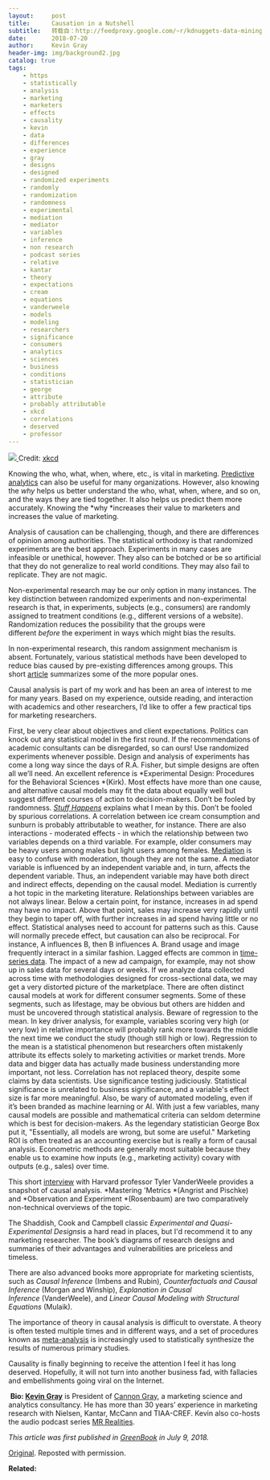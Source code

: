 ```yaml
---
layout:     post
title:      Causation in a Nutshell
subtitle:   转载自：http://feedproxy.google.com/~r/kdnuggets-data-mining-analytics/~3/YpQZRZnNrGU/gray-causation-nutshell.html
date:       2018-07-20
author:     Kevin Gray
header-img: img/background2.jpg
catalog: true
tags:
    - https
    - statistically
    - analysis
    - marketing
    - marketers
    - effects
    - causality
    - kevin
    - data
    - differences
    - experience
    - gray
    - designs
    - designed
    - randomized experiments
    - randomly
    - randomization
    - randomness
    - experimental
    - mediation
    - mediator
    - variables
    - inference
    - non research
    - podcast series
    - relative
    - kantar
    - theory
    - expectations
    - cream
    - equations
    - vanderweele
    - models
    - modeling
    - researchers
    - significance
    - consumers
    - analytics
    - sciences
    - business
    - conditions
    - statistician
    - george
    - attribute
    - probably attributable
    - xkcd
    - correlations
    - deserved
    - professor
---
```


[![](https://imgs.xkcd.com/comics/correlation.png)
](https://xkcd.com/552)Credit: [xkcd](https://xkcd.com/552)

Knowing the who, what, when, where, etc., is vital in marketing. [Predictive analytics](https://www.linkedin.com/pulse/demystifying-predictive-analytics-kevin-gray) can also be useful for many organizations. However, also knowing the *why* helps us better understand the who, what, when, where, and so on, and the ways they are tied together. It also helps us predict them more accurately. Knowing the *why *increases their value to marketers and increases the value of marketing.

Analysis of causation can be challenging, though, and there are differences of opinion among authorities. The statistical orthodoxy is that randomized experiments are the best approach. Experiments in many cases are infeasible or unethical, however. They also can be botched or be so artificial that they do not generalize to real world conditions. They may also fail to replicate. They are not magic.

Non-experimental research may be our only option in many instances. The key distinction between randomized experiments and non-experimental research is that, in experiments, subjects (e.g., consumers) are randomly assigned to treatment conditions (e.g., different versions of a website). Randomization reduces the possibility that the groups were different *before* the experiment in ways which might bias the results.

In non-experimental research, this random assignment mechanism is absent. Fortunately, various statistical methods have been developed to reduce bias caused by pre-existing differences among groups. This short [article](https://www.linkedin.com/pulse/propensity-scores-what-do-kevin-gray) summarizes some of the more popular ones.

Causal analysis is part of my work and has been an area of interest to me for many years. Based on my experience, outside reading, and interaction with academics and other researchers, I’d like to offer a few practical tips for marketing researchers.

First, be very clear about objectives and client expectations. Politics can knock out any statistical model in the first round. If the recommendations of academic consultants can be disregarded, so can ours!
Use randomized experiments whenever possible. Design and analysis of experiments has come a long way since the days of R.A. Fisher, but simple designs are often all we’ll need. An excellent reference is *Experimental Design: Procedures for the Behavioral Sciences *(Kirk).
Most effects have more than one cause, and alternative causal models may fit the data about equally well but suggest different courses of action to decision-makers.
Don’t be fooled by randomness. [*Stuff Happens*](https://www.linkedin.com/pulse/stuff-happens-kevin-gray) explains what I mean by this.
Don’t be fooled by spurious correlations. A correlation between ice cream consumption and sunburn is probably attributable to weather, for instance.
There are also interactions - moderated effects - in which the relationship between two variables depends on a third variable. For example, older consumers may be heavy users among males but light users among females.
[Mediation](https://en.wikipedia.org/wiki/Mediation_(statistics)) is easy to confuse with moderation, though they are not the same. A mediator variable is influenced by an independent variable and, in turn, affects the dependent variable. Thus, an independent variable may have both direct and indirect effects, depending on the causal model. Mediation is currently a hot topic in the marketing literature.
Relationships between variables are not always linear. Below a certain point, for instance, increases in ad spend may have no impact. Above that point, sales may increase very rapidly until they begin to taper off, with further increases in ad spend having little or no effect. Statistical analyses need to account for patterns such as this.
Cause will normally precede effect, but causation can also be reciprocal. For instance, A influences B, then B influences A. Brand usage and image frequently interact in a similar fashion.
Lagged effects are common in [time-series data](https://www.linkedin.com/pulse/time-series-analysis-primer-kevin-gray). The impact of a new ad campaign, for example, may not show up in sales data for several days or weeks. If we analyze data collected across time with methodologies designed for cross-sectional data, we may get a very distorted picture of the marketplace.
There are often distinct causal models at work for different consumer segments. Some of these segments, such as lifestage, may be obvious but others are hidden and must be uncovered through statistical analysis.
Beware of regression to the mean. In key driver analysis, for example, variables scoring very high (or very low) in relative importance will probably rank more towards the middle the next time we conduct the study (though still high or low). Regression to the mean is a statistical phenomenon but researchers often mistakenly attribute its effects solely to marketing activities or market trends.
More data and bigger data has actually made business understanding more important, not less. Correlation has not replaced theory, despite some claims by data scientists.
Use significance testing judiciously. Statistical significance is unrelated to business significance, and a variable's effect size is far more meaningful.
Also, be wary of automated modeling, even if it’s been branded as machine learning or AI. With just a few variables, many causal models are possible and mathematical criteria can seldom determine which is best for decision-makers. As the legendary statistician George Box put it, "Essentially, all models are wrong, but some are useful."
Marketing ROI is often treated as an accounting exercise but is really a form of causal analysis. Econometric methods are generally most suitable because they enable us to examine how inputs (e.g., marketing activity) covary with outputs (e.g., sales) over time.

This short [interview](http://www.greenbookblog.org/2017/07/17/causation-the-why-beneath-the-what) with Harvard professor Tyler VanderWeele provides a snapshot of causal analysis. *Mastering 'Metrics *(Angrist and Pischke) and *Observation and Experiment *(Rosenbaum) are two comparatively non-technical overviews of the topic.

The Shaddish, Cook and Campbell classic *Experimental and Quasi-Experimental Designs*is a hard read in places, but I'd recommend it to any marketing researcher. The book’s diagrams of research designs and summaries of their advantages and vulnerabilities are priceless and timeless.

There are also advanced books more appropriate for marketing scientists, such as *Causal Inference* (Imbens and Rubin), *Counterfactuals and Causal Inference* (Morgan and Winship), *Explanation in Causal Inference* (VanderWeele), and *Linear Causal Modeling with Structural Equations* (Mulaik).

The importance of theory in causal analysis is difficult to overstate. A theory is often tested multiple times and in different ways, and a set of procedures known as [meta-analysis](https://www.linkedin.com/pulse/meta-analysis-marketing-research-kevin-gray) is increasingly used to statistically synthesize the results of numerous primary studies.

Causality is finally beginning to receive the attention I feel it has long deserved. Hopefully, it will not turn into another business fad, with fallacies and embellishments going viral on the Internet.

 **Bio: [Kevin Gray](https://www.linkedin.com/in/cannongray)** is President of [Cannon Gray](http://cannongray.com/home), a marketing science and analytics consultancy. He has more than 30 years’ experience in marketing research with Nielsen, Kantar, McCann and TIAA-CREF. Kevin also co-hosts the audio podcast series [MR Realities](https://www.linkedin.com/pulse/links-mr-realities-podcasts-kevin-gray).

*This article was first published in *[*GreenBook*](https://greenbookblog.org/2018/07/09/causation-in-a-nutshell)* in July 9, 2018.*

[Original](https://www.linkedin.com/pulse/causation-nutshell-kevin-gray). Reposted with permission.

**Related:**



 
